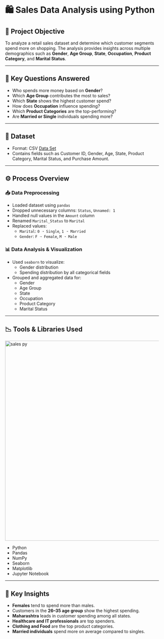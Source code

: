 # 🛍️ Sales Data Analysis using Python

## 📌 Project Objective

To analyze a retail sales dataset and determine which customer segments spend more on shopping. The analysis provides insights across multiple demographics such as **Gender**, **Age Group**, **State**, **Occupation**, **Product Category**, and **Marital Status**.

---

## 🧠 Key Questions Answered

- Who spends more money based on **Gender**?
- Which **Age Group** contributes the most to sales?
- Which **State** shows the highest customer spend?
- How does **Occupation** influence spending?
- Which **Product Categories** are the top-performing?
- Are **Married or Single** individuals spending more?

---

## 📁 Dataset

- Format: CSV <a href="https://github.com/harsha21h/Sales-Analysis-using-Python/blob/main/sales_data.csv">Data Set</a>
- Contains fields such as Customer ID, Gender, Age, State, Product Category, Marital Status, and Purchase Amount.

---

## ⚙️ Process Overview

### 📥 Data Preprocessing

- Loaded dataset using `pandas`
- Dropped unnecessary columns: `Status`, `Unnamed: 1`
- Handled null values in the `Amount` column
- Renamed `Marital_Status` to `Marital`
- Replaced values:
  - `Marital`: `0 ➝ Single`, `1 ➝ Married`
  - `Gender`: `F ➝ Female`, `M ➝ Male`

### 📊 Data Analysis & Visualization

- Used `seaborn` to visualize:
  - Gender distribution
  - Spending distribution by all categorical fields
- Grouped and aggregated data for:
  - Gender
  - Age Group
  - State
  - Occupation
  - Product Category
  - Marital Status

---

## 📉 Tools & Libraries Used

<img width="654" alt="sales py" src="https://github.com/user-attachments/assets/d6644c50-5fd6-4598-9baa-7ee536d8d732" />


- Python
- Pandas
- NumPy
- Seaborn
- Matplotlib
- Jupyter Notebook

---

## 📌 Key Insights

- **Females** tend to spend more than males.
- Customers in the **26–35 age group** show the highest spending.
- **Maharashtra** leads in customer spending among all states.
- **Healthcare and IT professionals** are top spenders.
- **Clothing and Food** are the top product categories.
- **Married individuals** spend more on average compared to singles.
